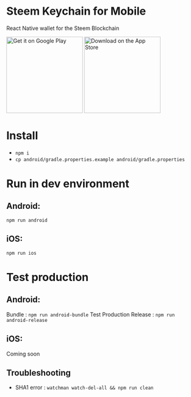 # Steem Keychain for Mobile

React Native wallet for the Steem Blockchain

<a href='https://play.google.com/store/apps/details?id=com.mobilekeychain.steem&pcampaignid=pcampaignidMKT-Other-global-all-co-prtnr-py-PartBadge-Mar2515-1'><img alt='Get it on Google Play' src='https://user-images.githubusercontent.com/3969643/126021936-a8d7c5e5-cfcf-42bb-a72c-5ddbacf3170a.png' width="200"/></a>
<img alt="Download on the App Store" src="https://user-images.githubusercontent.com/3969643/126021934-917a1d07-77e1-4f70-9b3b-e1a6dd04f8a6.png" width="200"/>

# Install

- `npm i`
- `cp android/gradle.properties.example android/gradle.properties`

# Run in dev environment

## Android:

`npm run android`

## iOS:

`npm run ios`

# Test production

## Android:

Bundle : `npm run android-bundle`
Test Production Release : `npm run android-release`

## iOS:

Coming soon

## Troubleshooting

- SHA1 error : `watchman watch-del-all && npm run clean`
